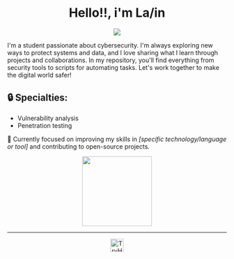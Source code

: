 <h1 align="center">Hello!!, i'm La/in</h1>
<p align="center">
  <img src="https://i.pinimg.com/originals/28/e4/5c/28e45c1b72c6fa4a68dae186fb533a98.gif">
</p>

<div align="">
<p>I'm a student passionate about cybersecurity. I'm always exploring new ways to protect systems and data, and I love sharing what I learn through projects and collaborations. In my repository, you'll find everything from security tools to scripts for automating tasks. Let's work together to make the digital world safer!</p>

<h2>🔒 Specialties:</h2>
<ul>
  <li>Vulnerability analysis</li>
  <li>Penetration testing</li>
</ul>

<p>🚀 Currently focused on improving my skills in <em>[specific technology/language or tool]</em> and contributing to open-source projects.</p>
</div>

<div align="center">
  <img height="160em" src="https://res.cloudinary.com/momentum-media-group-pty-ltd/image/upload/c_fill,q_auto:best,f_auto,e_unsharp_mask:80,w_828,h_400/Cyber%20Security%2Fwhite-hat-hacker-csc_oxqe7b" />

</div>

---
<div>
  <p align="center">
    <a href="https://www.linkedin.com/in/filipe-ortega-148653294/">
      <script src="https://img.shields.io/badge/LinkedIn-0077B5?style=for-the-badge&logo=linkedin&logoColor=white"></script>
    </a>
    <a href="https://tryhackme.com/p/Laain">
      <img height="30em" src="https://tryhackme-badges.s3.amazonaws.com/Laain.png" alt="TryHackMe">
    </a>
  </p>
</div> 


</p>

